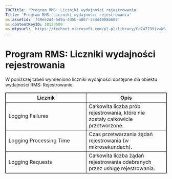 ```yaml
---
TOCTitle: 'Program RMS: Liczniki wydajności rejestrowania'
Title: 'Program RMS: Liczniki wydajności rejestrowania'
ms:assetid: 'f49ee2d4-5d9a-4d5b-a867-334d4008b605'
ms:contentKeyID: 18123509
ms:mtpsurl: 'https://technet.microsoft.com/pl-pl/library/Cc747739(v=WS.10)'
---
```


Program RMS: Liczniki wydajności rejestrowania
==============================================

W poniższej tabeli wymieniono liczniki wydajności dostępne dla obiektu wydajności RMS: Rejestrowanie.


<p> </p>
<table style="border:1px solid black;">
<colgroup>
<col width="50%" />
<col width="50%" />
</colgroup>
<thead>
<tr class="header">
<th style="border:1px solid black;" >Licznik</th>
<th style="border:1px solid black;" >Opis</th>
</tr>
</thead>
<tbody>
<tr class="odd">
<td style="border:1px solid black;">Logging Failures</td>
<td style="border:1px solid black;">Całkowita liczba prób rejestrowania, które nie zostały całkowicie przetworzone.</td>
</tr>
<tr class="even">
<td style="border:1px solid black;">Logging Processing Time</td>
<td style="border:1px solid black;">Czas przetwarzania żądań rejestrowania (w mikrosekundach).</td>
</tr>
<tr class="odd">
<td style="border:1px solid black;">Logging Requests</td>
<td style="border:1px solid black;">Całkowita liczba żądań rejestrowania odebranych przez usługę rejestrowania.</td>
</tr>
</tbody>
</table>
